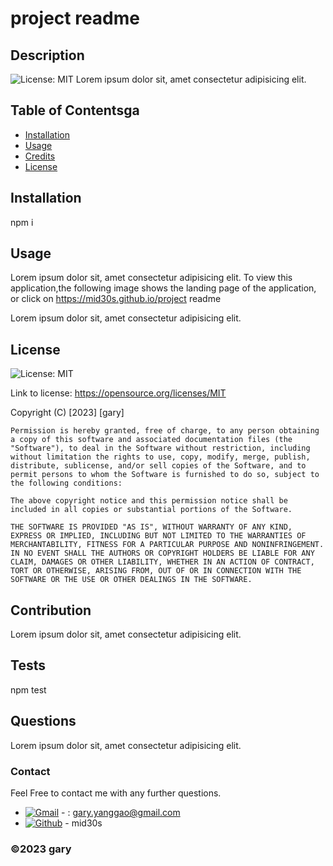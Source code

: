 # project readme
  
  ## Description
  ![License: MIT](https://img.shields.io/badge/License-MIT-yellow.svg)
  Lorem ipsum dolor sit, amet consectetur adipisicing elit. 

  ## Table of Contentsga
  * [Installation](#installation)
  * [Usage](#usage)
  * [Credits](#credits)
  * [License](#license)
  
  ## Installation
  npm i

  ## Usage
  Lorem ipsum dolor sit, amet consectetur adipisicing elit. 
  To view this application,the following image shows the landing page of the application, or click on https://mid30s.github.io/project readme

  Lorem ipsum dolor sit, amet consectetur adipisicing elit. 



  ## License
  
  ![License: MIT](https://img.shields.io/badge/License-MIT-yellow.svg)
  
  Link to license: https://opensource.org/licenses/MIT 

  Copyright (C) [2023] [gary]

  
    Permission is hereby granted, free of charge, to any person obtaining a copy of this software and associated documentation files (the "Software"), to deal in the Software without restriction, including without limitation the rights to use, copy, modify, merge, publish, distribute, sublicense, and/or sell copies of the Software, and to permit persons to whom the Software is furnished to do so, subject to the following conditions:

    The above copyright notice and this permission notice shall be included in all copies or substantial portions of the Software.

    THE SOFTWARE IS PROVIDED "AS IS", WITHOUT WARRANTY OF ANY KIND, EXPRESS OR IMPLIED, INCLUDING BUT NOT LIMITED TO THE WARRANTIES OF MERCHANTABILITY, FITNESS FOR A PARTICULAR PURPOSE AND NONINFRINGEMENT. IN NO EVENT SHALL THE AUTHORS OR COPYRIGHT HOLDERS BE LIABLE FOR ANY CLAIM, DAMAGES OR OTHER LIABILITY, WHETHER IN AN ACTION OF CONTRACT, TORT OR OTHERWISE, ARISING FROM, OUT OF OR IN CONNECTION WITH THE SOFTWARE OR THE USE OR OTHER DEALINGS IN THE SOFTWARE.
    
  
  ## Contribution
  Lorem ipsum dolor sit, amet consectetur adipisicing elit. 
  
  ## Tests
  npm test

  ## Questions
  Lorem ipsum dolor sit, amet consectetur adipisicing elit. 
  
  ### Contact
  Feel Free to contact me with any further questions.
  * [![Gmail](https://img.shields.io/badge/Gmail-D14836?style=for-the-badge&logo=gmail&logoColor=white)](mailto:gary.yanggao@gmail.com) -  : gary.yanggao@gmail.com
  * [![Github](https://img.shields.io/badge/GitHub-100000?style=for-the-badge&logo=github&logoColor=white)](https://github.com/undefined) -  mid30s
  

  ### ©️2023 gary
  